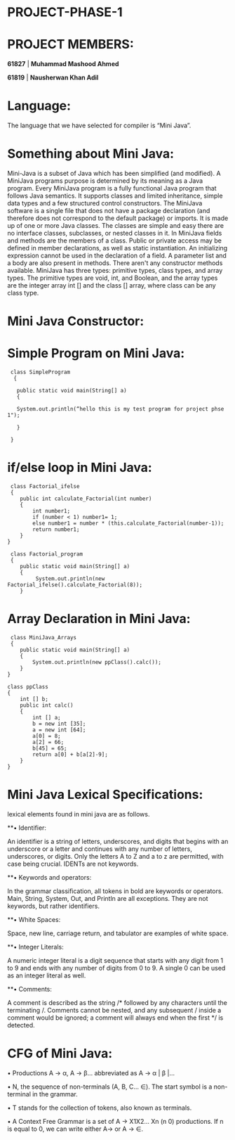 # PROJECT-PHASE-1

# PROJECT MEMBERS:

**61827** | **Muhammad Mashood Ahmed**
  
**61819** | **Nausherwan Khan Adil**
  
 # Language:
 The language that we have selected for compiler is “Mini Java”.

# Something about Mini Java:
Mini-Java is a subset of Java which has been simplified (and modified). A MiniJava programs purpose is determined by its meaning as a Java program. Every MiniJava program is a fully functional Java program that follows Java semantics. It supports classes and limited inheritance, simple data types and a few structured control constructors. The MiniJava software is a single file that does not have a package declaration (and therefore does not correspond to the default package) or imports. It is made up of one or more Java classes. The classes are simple and easy there are no interface classes, subclasses, or nested classes in it.
In MiniJava fields and methods are the members of a class. Public or private access may be defined in member declarations, as well as static instantiation. An initializing expression cannot be used in the declaration of a field. A parameter list and a body are also present in methods. There aren't any constructor methods available. MiniJava has three types: primitive types, class types, and array types. The primitive types are void, int, and Boolean, and the array types are the integer array int [] and the class [] array, where class can be any class type.

# Mini Java Constructor:

# Simple Program on Mini Java:
 
     class SimpleProgram 
      {
  
       public static void main(String[] a)   
       {
       
       System.out.println(“hello this is my test program for project phse 1");
             
       }  
       
     }
   
# if/else loop in Mini Java:
     class Factorial_ifelse 
     {
        public int calculate_Factorial(int number)
        {
            int number1;
            if (number < 1) number1= 1;
            else number1 = number * (this.calculate_Factorial(number-1));
            return number1;
        }
    }
    
     class Factorial_program
     {
        public static void main(String[] a)
        {
             System.out.println(new Factorial_ifelse().calculate_Factorial(8));
        }

# Array Declaration in Mini Java:
     class MiniJava_Arrays 
     {
        public static void main(String[] a)
        {
            System.out.println(new ppClass().calc());
        }
    }
    
    class ppClass
    {
        int [] b;    
        public int calc()
        {
            int [] a;    
            b = new int [35];
            a = new int [64];
            a[0] = 8;
            a[2] = 66;
            b[45] = 65;
            return a[0] + b[a[2]-9];
        }
    }

# Mini Java Lexical Specifications:
lexical elements found in mini java are as follows.

**• Identifier:

An identifier is a string of letters, underscores, and digits that begins with an underscore or a letter and continues with any number of letters, underscores, or digits. Only the letters A to Z and a to z are permitted, with case being crucial. IDENTs are not keywords.

**• Keywords and operators:

In the grammar classification, all tokens in bold are keywords or operators. Main, String, System, Out, and Println are all exceptions. They are not keywords, but rather identifiers.

**• White Spaces:

Space, new line, carriage return, and tabulator are examples of white space.

**• Integer Literals:

A numeric integer literal is a digit sequence that starts with any digit from 1 to 9 and ends with any number of digits from 0 to 9. A single 0 can be used as an integer literal as well.

**• Comments:

A comment is described as the string /* followed by any characters until the terminating /. Comments cannot be nested, and any subsequent / inside a comment would be ignored; a comment will always end when the first */ is detected.

# CFG of  Mini Java:

• Productions A → α, A → β... abbreviated as A → α | β |...

• N, the sequence of non-terminals (A, B, C... ∈). The start symbol is a non-terminal in the grammar.

• T stands for the collection of tokens, also known as terminals.

• A Context Free Grammar is a set of A -> X1X2... Xn (n 0) productions. If n is equal to 0, we can write either A-> or A -> ∈.

